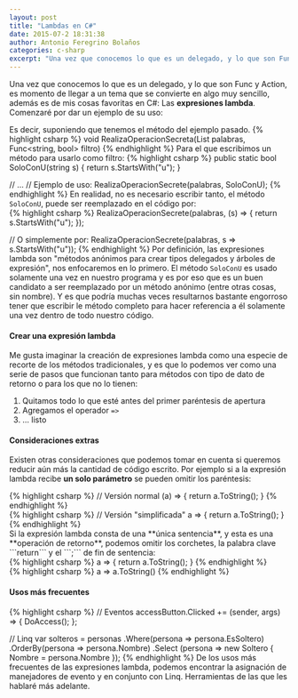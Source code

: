 ```yaml
---
layout: post
title: "Lambdas en C#"
date: 2015-07-2 18:31:38
author: Antonio Feregrino Bolaños
categories: c-sharp
excerpt: "Una vez que conocemos lo que es un delegado, y lo que son Func y Action, es momento de llegar a un tema que se convierte en algo muy sencillo, además es de mis cosas favoritas en C#: Las expresiones lambda."
---
```

Una vez que conocemos lo que es un delegado, y lo que son Func y Action, es momento de llegar a un tema que se convierte en algo muy sencillo, además es de mis cosas favoritas en C#: Las **expresiones lambda**. Comenzaré por dar un ejemplo de su uso: 
  
Es decir, suponiendo que tenemos el método del ejemplo pasado.
{% highlight csharp %}
void RealizaOperacionSecreta(List<string> palabras, Func<string, bool> filtro)
{% endhighlight %}
Para el que escribimos un método para usarlo como filtro:
{% highlight csharp %}
public static bool SoloConU(string s)
{
	return s.StartsWith("u");
}

// ...
// Ejemplo de uso:
RealizaOperacionSecrete(palabras, SoloConU);
{% endhighlight %}
En realidad, no es necesario escribir tanto, el método ```SoloConU```, puede ser reemplazado en el código por:  
{% highlight csharp %}
RealizaOperacionSecrete(palabras, (s) => { return s.StartsWith("u"); });

// O simplemente por:
RealizaOperacionSecrete(palabras, s => s.StartsWith("u"));
{% endhighlight %}
Por definición, las expresiones lambda son "métodos anónimos para crear tipos delegados y árboles de expresión", nos enfocaremos en lo primero. El método <code>SoloConU</code> es usado solamente una vez en nuestro programa y es por eso que es un buen candidato a ser reemplazado por un método anónimo (entre otras cosas, sin nombre). Y es que podría muchas veces resultarnos bastante engorroso tener que escribir le método completo para hacer referencia a él solamente una vez dentro de todo nuestro código.

#### Crear una expresión lambda  
Me gusta imaginar la creación de expresiones lambda como una especie de recorte de los métodos tradicionales, y es que lo podemos ver como una serie de pasos que funcionan tanto para métodos con tipo de dato de retorno o para los que no lo tienen:  

<ol>
	<li>Quitamos todo lo que esté antes del primer paréntesis de apertura</li>
	<li>Agregamos el operador <code>=&gt;</code></li>
	<li>... listo</li>
</ol>  

#### Consideraciones extras  
Existen otras consideraciones que podemos tomar en cuenta si queremos reducir aún más la cantidad de código escrito. Por ejemplo si a la expresión lambda recibe **un solo parámetro** se pueden omitir los paréntesis:

<div class="pure-g">
    <div class="pure-u-1-2">
{% highlight csharp %}
// Versión normal
(a) => { return a.ToString(); }
{% endhighlight %}
	</div>
    <div class="pure-u-1-2">
{% highlight csharp %}
// Versión "simplificada"
a => { return a.ToString(); }
{% endhighlight %}
	</div>
</div>
Si la expresión lambda consta de una **única sentencia**, y esta es una **operación de retorno**, podemos omitir los corchetes, la palabra clave ```return``` y el ```;``` de fin de sentencia: 

<div class="pure-g">
    <div class="pure-u-1-2">
{% highlight csharp %}
a => { return a.ToString(); }
{% endhighlight %}
	</div>
    <div class="pure-u-1-2">
{% highlight csharp %}
a => a.ToString()
{% endhighlight %}
	</div>
</div>  

#### Usos más frecuentes  
{% highlight csharp %}
// Eventos
accessButton.Clicked += (sender, args) => { DoAccess(); };

// Linq
var solteros = 	personas
				.Where(persona => persona.EsSoltero)
				.OrderBy(persona => persona.Nombre)
				.Select (persona => new Soltero { Nombre = persona.Nombre });
{% endhighlight %}
De los usos más frecuentes de las expresiones lambda, podemos encontrar la asignación de manejadores de evento y en conjunto con Linq. Herramientas de las que les hablaré más adelante.